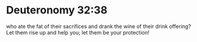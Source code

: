 # Deuteronomy 32:38

who ate the fat of their sacrifices and drank the wine of their drink offering? Let them rise up and help you; let them be your protection!
